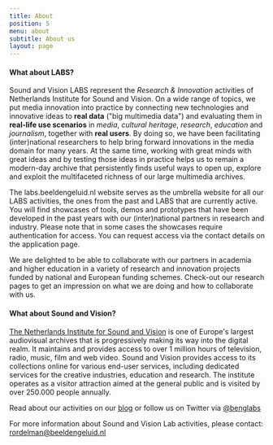 ```yaml
---
title: About
position: 5
menu: about
subtitle: About us
layout: page
---
```


#### What about LABS?

Sound and Vision LABS represent the *Research & Innovation* activities of Netherlands Institute for Sound and Vision. On a wide range of topics, we put media innovation into practice by connecting new technologies and innovative ideas to **real data** ("big multimedia data") and evaluating them in **real-life use scenarios** in *media*, *cultural heritage*, *research*, *education* and *journalism*, together with **real users**. By doing so, we have been facilitating (inter)national researchers to help bring forward innovations in the media domain for many years. At the same time, working with great minds with great ideas and by testing those ideas in practice helps us to remain a modern-day archive that persistently finds useful ways to open up, explore and exploit the multifaceted richness of our large multimedia archives. 

The labs.beeldengeluid.nl website serves as the umbrella website for all our LABS activities, the ones from the past and LABS that are currently active. You will find showcases of tools, demos and prototypes that have been developed in the past years with our (inter)national partners in research and industry. Please note that in some cases the showcases require authentication for access. You can request access via the contact details on the application page.

We are delighted to be able to collaborate with our partners in academia and higher education in a variety of research and innovation projects funded by national and European funding schemes. Check-out our research pages to get an impression on what we are doing and how to collaborate with us.  

<!-- colsplit -->

#### What about Sound and Vision?

[The Netherlands Institute for Sound and Vision](https://www.beeldengeluid.nl) is one of Europe's largest audiovisual archives that is progressively making its way into the digital realm. It maintains and provides access to over 1 million hours of television, radio, music, film and web video. Sound and Vision provides access to its collections online for various end-user services, including dedicated services for the creative industries, education and research. The institute operates as a visitor attraction aimed at the general public and is visited by over 250.000 people annually.

Read about our activities on our [blog](https://www.beeldengeluid.nl/kennis/blog) or follow us on Twitter via [@benglabs](https://twitter.com/benglabs)

For more information about Sound and Vision Lab activities, please contact: [rordelman@beeldengeluid.nl](mailto:rordelman@beeldengeluid.nl)
